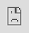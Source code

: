 # Engineering Report

## Milestone 1 - Design - Seth Hatch

* What did I do?
    * Decided on technology and tools for ShopZone
    * Setup dev tools and train team
    * Work with team
    * Created application code for "Hello World"
* What will I do?  Design for Milestone 2
    * Show proof point of technology by developing a prototype of ShopZone's home page.
    * Develop the software architecture.
* What challenges do I have?
    * Developing the software architecture for our application
* Engineering investment
    * I spent about 8 hours on Design for Milestone 1
    * Our team met for 6 hours
* 5-minute Video Demo
    <iframe style="position: absolute; top: 0; left: 0; width: 100%; height: 100%; border: 0;" src="https://tella.video/seths-video-223u" allowfullscreen allowtransparency></iframe>
